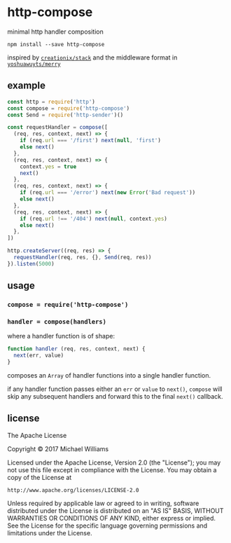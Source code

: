 # http-compose

minimal http handler composition

```shell
npm install --save http-compose
```

inspired by [`creationix/stack`](https://github.com/creationix/stack) and the middleware format in [`yoshuawuyts/merry`](https://github.com/yoshuawuyts/merry)

## example

```js
const http = require('http')
const compose = require('http-compose')
const Send = require('http-sender')()

const requestHandler = compose([
  (req, res, context, next) => {
    if (req.url === '/first') next(null, 'first')
    else next()
  },
  (req, res, context, next) => {
    context.yes = true
    next()
  },
  (req, res, context, next) => {
    if (req.url === '/error') next(new Error('Bad request'))
    else next()
  },
  (req, res, context, next) => {
    if (req.url !== '/404') next(null, context.yes)
    else next()
  },
])

http.createServer((req, res) => {
  requestHandler(req, res, {}, Send(req, res))
}).listen(5000)
```

## usage

### `compose = require('http-compose')`

### `handler = compose(handlers)`

where a handler function is of shape:

```js
function handler (req, res, context, next) {
  next(err, value)
}
```

composes an `Array` of handler functions into a single handler function.

if any handler function passes either an `err` or `value` to `next()`, `compose` will skip any subsequent handlers and forward this to the final `next()` callback.

## license

The Apache License

Copyright &copy; 2017 Michael Williams

Licensed under the Apache License, Version 2.0 (the "License");
you may not use this file except in compliance with the License.
You may obtain a copy of the License at

    http://www.apache.org/licenses/LICENSE-2.0

Unless required by applicable law or agreed to in writing, software
distributed under the License is distributed on an "AS IS" BASIS,
WITHOUT WARRANTIES OR CONDITIONS OF ANY KIND, either express or implied.
See the License for the specific language governing permissions and
limitations under the License.
